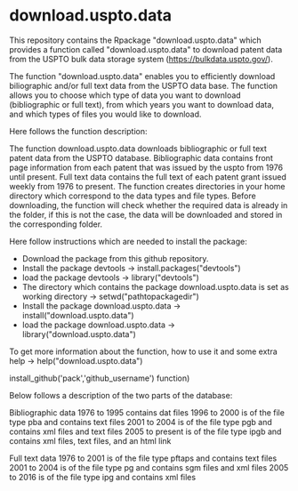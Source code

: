 # download.uspto.data
This repository contains the Rpackage "download.uspto.data" which provides a function called "download.uspto.data" to download patent data from the USPTO bulk data storage system (https://bulkdata.uspto.gov/). 

The function "download.uspto.data" enables you to efficiently download biliographic and/or full text data from the USPTO data base. The function allows you to choose which type of data you want to download (bibliographic or full text), from which years you want to download data, and which types of files you would like to download.  

Here follows the function description: 

The function download.uspto.data downloads bibliographic or full text patent data from the USPTO database. Bibliographic data contains front page information from each patent that was issued by the uspto from 1976 until present. Full text data contains the full text of each patent grant issued weekly from 1976 to present. The function creates directories in your home directory which correspond to the data types and file types. Before downloading, the function will check whether the required data is already in the folder, if this is not the case, the data will be downloaded and stored in the corresponding folder.

Here follow instructions which are needed to install the package: 

- Download the package from this github repository. 
- Install the package devtools -> install.packages("devtools")
- load the package devtools -> library("devtools")
- The directory which contains the package download.uspto.data is set as working directory -> setwd("pathtopackagedir")
- Install the package download.uspto.data  -> install("download.uspto.data")
- load the package download.uspto.data -> library("download.uspto.data")

To get more information about the function, how to use it and some extra help -> help("download.uspto.data")

install_github('pack','github_username') function) 

Below follows a description of the two parts of the database:

Bibliographic data
1976 to 1995 contains dat files
1996 to 2000 is of the file type pba and contains text files
2001 to 2004 is of the file type pgb and contains xml files and text files
2005 to present is of the file type ipgb and contains xml files, text files, and an html link

Full text data 
1976 to 2001 is of the file type pftaps and contains text files
2001 to 2004 is of the file type pg and contains sgm files and xml files
2005 to 2016 is of the file type ipg and contains xml files
